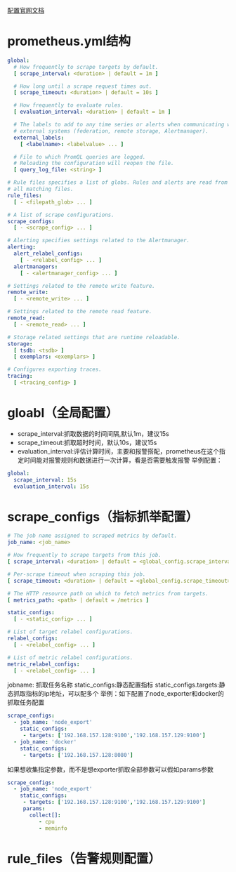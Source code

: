 [配置官网文档](https://prometheus.io/docs/prometheus/latest/configuration/configuration/)
# prometheus.yml结构
```yaml
global:
  # How frequently to scrape targets by default.
  [ scrape_interval: <duration> | default = 1m ]

  # How long until a scrape request times out.
  [ scrape_timeout: <duration> | default = 10s ]

  # How frequently to evaluate rules.
  [ evaluation_interval: <duration> | default = 1m ]

  # The labels to add to any time series or alerts when communicating with
  # external systems (federation, remote storage, Alertmanager).
  external_labels:
    [ <labelname>: <labelvalue> ... ]

  # File to which PromQL queries are logged.
  # Reloading the configuration will reopen the file.
  [ query_log_file: <string> ]

# Rule files specifies a list of globs. Rules and alerts are read from
# all matching files.
rule_files:
  [ - <filepath_glob> ... ]

# A list of scrape configurations.
scrape_configs:
  [ - <scrape_config> ... ]

# Alerting specifies settings related to the Alertmanager.
alerting:
  alert_relabel_configs:
    [ - <relabel_config> ... ]
  alertmanagers:
    [ - <alertmanager_config> ... ]

# Settings related to the remote write feature.
remote_write:
  [ - <remote_write> ... ]

# Settings related to the remote read feature.
remote_read:
  [ - <remote_read> ... ]

# Storage related settings that are runtime reloadable.
storage:
  [ tsdb: <tsdb> ]
  [ exemplars: <exemplars> ]

# Configures exporting traces.
tracing:
  [ <tracing_config> ]
```

# gloabl（全局配置）
* scrape_interval:抓取数据的时间间隔,默认1m，建议15s
* scrape_timeout:抓取超时时间，默认10s，建议15s
* evaluation_interval:评估计算时间，主要和报警搭配，prometheus在这个指定时间能对报警规则和数据进行一次计算，看是否需要触发报警
举例配置：
```yaml
global:
  scrape_interval: 15s
  evaluation_interval: 15s
```

# scrape_configs（指标抓举配置）
```yaml
# The job name assigned to scraped metrics by default.
job_name: <job_name>

# How frequently to scrape targets from this job.
[ scrape_interval: <duration> | default = <global_config.scrape_interval> ]

# Per-scrape timeout when scraping this job.
[ scrape_timeout: <duration> | default = <global_config.scrape_timeout> ]

# The HTTP resource path on which to fetch metrics from targets.
[ metrics_path: <path> | default = /metrics ]

static_configs:
  [ - <static_config> ... ]

# List of target relabel configurations.
relabel_configs:
  [ - <relabel_config> ... ]

# List of metric relabel configurations.
metric_relabel_configs:
  [ - <relabel_config> ... ]
```

jobname: 抓取任务名称
static_configs:静态配置指标
static_configs.targets:静态抓取指标的ip地址，可以配多个
举例：如下配置了node_exporter和docker的抓取任务配置
```yaml
scrape_configs:
  - job_name: 'node_export'
    static_configs:
     - targets: ['192.168.157.128:9100','192.168.157.129:9100']
  - job_name: 'docker'
    static_configs: 
     - targets: ['192.168.157.128:8080']
```
如果想收集指定参数，而不是想exporter抓取全部参数可以假如params参数
```yaml
scrape_configs:
  - job_name: 'node_export'
    static_configs:
     - targets: ['192.168.157.128:9100','192.168.157.129:9100']
     params:
       collect[]:
          - cpu
          - meminfo
```
# rule_files（告警规则配置）